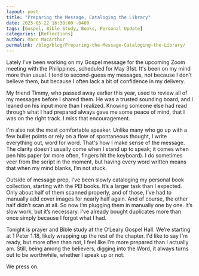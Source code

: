 ```yaml
---
layout: post
title: "Preparing the Message, Cataloging the Library"
date: 2025-05-22 16:30:00 -0400
tags: [Gospel, Bible Study, Books, Personal Update]
categories: [Reflections]
author: Marc MacArthur
permalink: /blog/blog/Preparing-the-Message-Cataloging-the-Library/
---
```


Lately I've been working on my Gospel message for the upcoming Zoom meeting with the Philippines, scheduled for May 31st. It's been on my mind more than usual. I tend to second-guess my messages, not because I don’t believe them, but because I often lack a bit of confidence in my delivery. 

My friend Timmy, who passed away earlier this year, used to review all of my messages before I shared them. He was a trusted sounding board, and I leaned on his input more than I realized. Knowing someone else had read through what I had prepared always gave me some peace of mind, that I was on the right track. I miss that encouragement.

I'm also not the most comfortable speaker. Unlike many who go up with a few bullet points or rely on a flow of spontaneous thought, I write everything out, word for word. That's how I make sense of the message. The clarity doesn’t usually come when I stand up to speak; it comes when pen hits paper (or more often, fingers hit the keyboard). I do sometimes veer from the script in the moment, but having every word written means that when my mind blanks, I’m not stuck.

Outside of message prep, I’ve been slowly cataloging my personal book collection, starting with the PEI books. It’s a larger task than I expected. Only about half of them scanned properly, and of those, I’ve had to manually add cover images for nearly half again. And of course, the other half didn’t scan at all. So now I’m plugging them in manually one by one. It’s slow work, but it’s necessary. I’ve already bought duplicates more than once simply because I forgot what I had.

Tonight is prayer and Bible study at the O’Leary Gospel Hall. We’re starting at 1 Peter 1:18, likely wrapping up the rest of the chapter. I'd like to say I'm ready, but more often than not, I feel like I’m more prepared than I actually am. Still, being among the believers, digging into the Word, it always turns out to be worthwhile, whether I speak up or not.

We press on.
